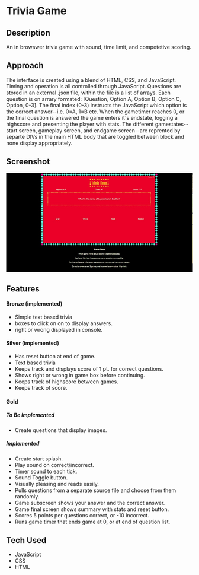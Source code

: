 # Trivia Game

## Description
An in browswer trivia game with sound, time limit, and competetive scoring.

## Approach
The interface is created using a blend of HTML, CSS, and JavaScript. Timing and operation is all controlled through JavaScript. Questions are stored in an external .json file, within the file is a list of arrays. Each question is on arrary formated: [Question, Option A, Option B, Option C, Option, 0-3].
The final index (0-3) instructs the JavaScript which option is the correct answer--i.e. 0=A, 1=B etc. When the gametimer reaches 0, or the final question is answered the game enters it's endstate, logging a highscore and presenting the player with stats. The different gamestates--start screen, gameplay screen, and endgame screen--are reprented by separte DIVs in the main HTML body that are toggled between block and none display appropriately.


## Screenshot
<img src="screenshot.jpg">

## Features

#### Bronze (implemented)
- Simple text based trivia
- boxes to click on on to display answers.
- right or wrong displayed in console.

#### Silver (implemented)
- Has reset button at end of game.
- Text based trivia
- Keeps track and displays score of 1 pt. for correct questions.
- Shows right or wrong in game box before continuing.
- Keeps track of highscore between games.
- Keeps track of score.

#### Gold

##### To Be Implemented

- Create questions that display images.

##### Implemented
- Create start splash.
- Play sound on correct/incorrect.
- Timer sound to each tick.
- Sound Toggle button.
- Visually pleasing and reads easily.
- Pulls questions from a separate source file and choose from them randomly.
- Game subscreen shows your answer and the correct answer.
- Game final screen shows summary with stats and reset button.
- Scores 5 points per questions correct, or -10 incorrect.
- Runs game timer that ends game at 0, or at end of question list.


## Tech Used
- JavaScript
- CSS
- HTML